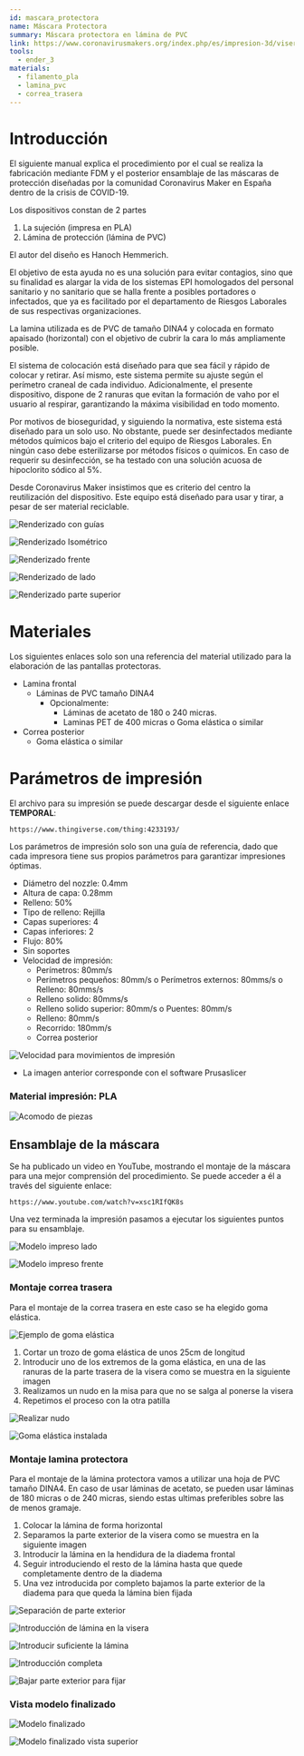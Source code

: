```yaml
---
id: mascara_protectora
name: Máscara Protectora
summary: Máscara protectora en lámina de PVC
link: https://www.coronavirusmakers.org/index.php/es/impresion-3d/viseras
tools:
  - ender_3
materials:
  - filamento_pla
  - lamina_pvc
  - correa_trasera
---
```


# Introducción

El siguiente manual explica el procedimiento por el cual se realiza la fabricación mediante FDM y el posterior ensamblaje de las máscaras de protección diseñadas por la comunidad Coronavirus Maker en España dentro de la crisis de COVID-19.

Los dispositivos constan de 2 partes

1. La sujeción (impresa en PLA)
2. Lámina de protección (lámina de PVC)

El autor del diseño es Hanoch Hemmerich.

El objetivo de esta ayuda no es una solución para evitar contagios, sino que su finalidad es alargar la vida de los sistemas EPI homologados del personal sanitario y no sanitario que se halla frente a posibles portadores o infectados, que ya es facilitado por el departamento de Riesgos Laborales de sus respectivas organizaciones.

La lamina utilizada es de PVC de tamaño DINA4 y colocada en formato apaisado (horizontal) con el objetivo de cubrir la cara lo más ampliamente posible.

El sistema de colocación está diseñado para que sea fácil y rápido de colocar y retirar. Así mismo, este sistema permite su ajuste según el perímetro craneal de cada individuo. Adicionalmente, el presente dispositivo, dispone de 2 ranuras que evitan la formación de vaho por el usuario al respirar, garantizando la máxima visibilidad en todo momento.

Por motivos de bioseguridad, y siguiendo la normativa, este sistema está diseñado para un solo uso. No obstante, puede ser desinfectados mediante métodos químicos bajo el criterio del equipo de Riesgos Laborales. En ningún caso debe esterilizarse por métodos físicos o químicos. En caso de requerir su desinfección, se ha testado con una solución acuosa de hipoclorito sódico al 5%.

Desde Coronavirus Maker insistimos que es criterio del centro la reutilización del dispositivo. Este equipo está diseñado para usar y tirar, a pesar de ser material reciclable.

![Renderizado con guías](./img/renderizado-con-guías.png)

![Renderizado Isométrico](./img/renderizado-isométrico.png)

![Renderizado frente](./img/renderizado-frente.png)

![Renderizado de lado](./img/renderizado-de-lado.png)

![Renderizado parte superior](./img/renderizado-parte-superior.png)

# Materiales

Los siguientes enlaces solo son una referencia del material utilizado para la elaboración de las pantallas protectoras.

- Lamina frontal
    - Láminas de PVC tamaño DINA4
        - Opcionalmente:
            - Láminas de acetato de 180 o 240 micras.
            - Laminas PET de 400 micras o Goma elástica o similar
- Correa posterior
    - Goma elástica o similar

# Parámetros de impresión

El archivo para su impresión se puede descargar desde el siguiente enlace **TEMPORAL**:

    https://www.thingiverse.com/thing:4233193/

Los parámetros de impresión solo son una guía de referencia, dado que cada impresora tiene sus propios parámetros para garantizar impresiones óptimas.

- Diámetro del nozzle: 0.4mm
- Altura de capa: 0.28mm
- Relleno: 50%
- Tipo de relleno: Rejilla
- Capas superiores: 4
- Capas inferiores: 2
- Flujo: 80%
- Sin soportes
- Velocidad de impresión:
    - Perímetros: 80mm/s
    - Perímetros pequeños: 80mm/s o Perímetros externos: 80mms/s o Relleno: 80mms/s
    - Relleno solido: 80mms/s
    - Relleno solido superior: 80mm/s o Puentes: 80mm/s
    - Relleno: 80mm/s
    - Recorrido: 180mm/s
    - Correa posterior

![Velocidad para movimientos de impresión](./img/velocidad-para-movimientos-de-impresión.png)

- La imagen anterior corresponde con el software Prusaslicer

### Material impresión: PLA

![Acomodo de piezas](./img/acomodo-de-piezas.png)

## Ensamblaje de la máscara

Se ha publicado un video en YouTube, mostrando el montaje de la máscara para una mejor comprensión del procedimiento.
Se puede acceder a él a través del siguiente enlace:

    https://www.youtube.com/watch?v=xsc1RIfQK8s

Una vez terminada la impresión pasamos a ejecutar los siguientes puntos para su
ensamblaje.

![Modelo impreso lado](./img/modelo-impreso-lado.png)

![Modelo impreso frente](./img/modelo-impreso-frente.png)

### Montaje correa trasera

Para el montaje de la correa trasera en este caso se ha elegido goma elástica.

![Ejemplo de goma elástica](./img/ejemplo-goma-elástica.png)

1. Cortar un trozo de goma elástica de unos 25cm de longitud
2. Introducir uno de los extremos de la goma elástica, en una de las ranuras de la parte trasera de la visera como se muestra en la siguiente imagen
3. Realizamos un nudo en la misa para que no se salga al ponerse la visera
4. Repetimos el proceso con la otra patilla

![Realizar nudo](./img/realizar-nudo.png)

![Goma elástica instalada](./img/goma-elástica-instalada.png)

### Montaje lamina protectora

Para el montaje de la lámina protectora vamos a utilizar una hoja de PVC tamaño DINA4. En caso de usar láminas de acetato, se pueden usar láminas de 180 micras o de 240 micras, siendo estas ultimas preferibles sobre las de menos gramaje.

1. Colocar la lámina de forma horizontal
2. Separamos la parte exterior de la visera como se muestra en la siguiente imagen
3. Introducir la lámina en la hendidura de la diadema frontal
4. Seguir introduciendo el resto de la lámina hasta que quede completamente dentro de la diadema
5. Una vez introducida por completo bajamos la parte exterior de la diadema para que queda la lámina bien fijada

![Separación de parte exterior](./img/separación-de-parte-exterior-visera.png)

![Introducción de lámina en la visera](./img/introducción-de-lamina-en-visera.png)

![Introducir suficiente la lámina](./img/introducir-suficiente-la-lámina.png)

![Introducción completa](./img/introducción-completa.png)

![Bajar parte exterior para fijar](./img/bajar-parte-exterior-para-fijar.png)

### Vista modelo finalizado

![Modelo finalizado](./img/modelo-finalizado.png)

![Modelo finalizado vista superior](./img/modelo-finalizado-vista-superior.png)
